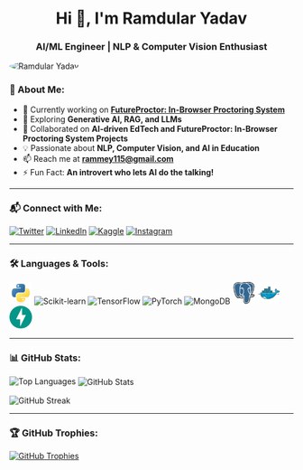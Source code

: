 <h1 align="center">Hi 👋, I'm Ramdular Yadav</h1>
<h3 align="center">AI/ML Engineer | NLP & Computer Vision Enthusiast</h3>



<p align="left">
  <img src="https://drive.google.com/file/d/13VfMxs-vFEhfeAnazsqsiCqwPcW_2Kdv/view?usp=sharing" alt="Ramdular Yadav" width="200" height="200" style="border-radius: 50%;">
</p>


### 🚀 About Me:
- 🔭 Currently working on **[FutureProctor: In-Browser Proctoring System](https://github.com/HelpRam/An-Inbrowser-Proctoring-System)**
- 🌱 Exploring **Generative AI, RAG, and LLMs**
- 🤝 Collaborated on **AI-driven EdTech and FutureProctor: In-Browser Proctoring System Projects**
- 💡 Passionate about **NLP, Computer Vision, and AI in Education**
- 📫 Reach me at **rammey115@gmail.com**
- ⚡ Fun Fact: **An introvert who lets AI do the talking!**

---
### 📬 Connect with Me:
<p align="left">
<a href="https://twitter.com/ram103888" target="blank"><img src="https://img.shields.io/twitter/follow/ram103888?logo=twitter&style=for-the-badge" alt="Twitter" /></a>
<a href="https://www.linkedin.com/in/ram-dular-yadav-1611b0228/" target="blank"><img src="https://img.shields.io/badge/LinkedIn-blue?style=for-the-badge&logo=linkedin" alt="LinkedIn" /></a>
<a href="https://kaggle.com/ramdular" target="blank"><img src="https://img.shields.io/badge/Kaggle-blue?style=for-the-badge&logo=kaggle" alt="Kaggle" /></a>
<a href="https://www.instagram.com/ram_11700/" target="blank"><img src="https://img.shields.io/badge/Instagram-%23E4405F.svg?style=for-the-badge&logo=instagram&logoColor=white" alt="Instagram" /></a>
</p>

---
### 🛠️ Languages & Tools:
<p align="left">
  <img src="https://raw.githubusercontent.com/devicons/devicon/master/icons/python/python-original.svg" alt="Python" width="40" height="40"/>
  <img src="https://upload.wikimedia.org/wikipedia/commons/0/05/Scikit_learn_logo_small.svg" alt="Scikit-learn" width="40" height="40"/>
  <img src="https://www.vectorlogo.zone/logos/tensorflow/tensorflow-icon.svg" alt="TensorFlow" width="40" height="40"/>
  <img src="https://www.vectorlogo.zone/logos/pytorch/pytorch-icon.svg" alt="PyTorch" width="40" height="40"/>
  <img src="https://www.vectorlogo.zone/logos/mongodb/mongodb-icon.svg" alt="MongoDB" width="40" height="40"/>
  <img src="https://raw.githubusercontent.com/devicons/devicon/master/icons/postgresql/postgresql-original.svg" alt="PostgreSQL" width="40" height="40"/>
  <img src="https://raw.githubusercontent.com/devicons/devicon/master/icons/docker/docker-original.svg" alt="Docker" width="40" height="40"/>
  <img src="https://raw.githubusercontent.com/devicons/devicon/master/icons/fastapi/fastapi-original.svg" alt="FastAPI" width="40" height="40"/>
</p>

---
### 📊 GitHub Stats:
<p><img align="left" src="https://github-readme-stats.vercel.app/api/top-langs/?username=helpram&layout=compact&theme=radical" alt="Top Languages" /></p>
<p>&nbsp;<img align="center" src="https://github-readme-stats.vercel.app/api?username=helpram&show_icons=true&theme=radical" alt="GitHub Stats" /></p>
<p><img align="center" src="https://github-readme-streak-stats.herokuapp.com/?user=helpram&theme=radical" alt="GitHub Streak" /></p>

---
### 🏆 GitHub Trophies:
<p align="left"> <a href="https://github.com/ryo-ma/github-profile-trophy"><img src="https://github-profile-trophy.vercel.app/?username=helpram&theme=radical" alt="GitHub Trophies" /></a> </p>

